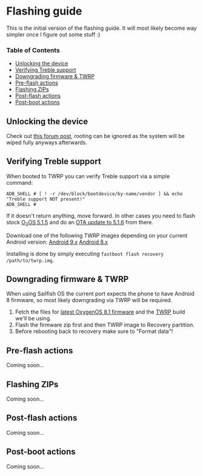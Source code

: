 # Flashing guide
This is the initial version of the flashing guide. It will most likely become way simpler once I figure out some stuff :)

### Table of Contents
* [Unlocking the device](#unlocking-the-device)
* [Verifying Treble support](#verifying-treble-support)
* [Downgrading firmware & TWRP](#downgrading-firmware-&-twrp)
* [Pre-flash actions](#pre-flash-actions)
* [Flashing ZIPs](#flashing-zips)
* [Post-flash actions](#post-flash-actions)
* [Post-boot actions](#post-boot-actions)

## Unlocking the device
Check out [this forum post](https://forums.oneplus.com/threads/guide-oneplus-5-how-to-unlock-bootloader-flash-twrp-root-nandroid-efs-backup-and-more.548216/), rooting can be ignored as the system will be wiped fully anyways afterwards.

## Verifying Treble support
When booted to TWRP you can verify Treble support via a simple command:
```
ADB_SHELL # [ ! -r /dev/block/bootdevice/by-name/vendor ] && echo "Treble support NOT present!"
ADB_SHELL #
```
If it doesn't return anything, move forward. In other cases you need to flash stock [O<sub>2</sub>OS 5.1.5](https://otafsg.h2os.com/patch/amazone2/GLO/OnePlus5Oxygen/OnePlus5Oxygen_23.J.38_GLO_038_1808082017/OnePlus5Oxygen_23_OTA_038_all_1808082017_ebb1d69f37.zip) and do an [OTA update to 5.1.6](http://otafsg1.h2os.com/patch/amazone2/GLO/OnePlus5Oxygen/OnePlus5Oxygen_23.J.39_GLO_039_1810091237/OnePlus5Oxygen_23_OTA_039_all_1810091237_160b.zip) from there.

Download one of the following TWRP images depending on your current Android version:
[Android 9.x](https://dl.twrp.me/cheeseburger/twrp-3.3.1-0-cheeseburger.img)
[Android 8.x](https://sourceforge.net/projects/cheeseburgerdumplings/files/15.1/cheeseburger/recovery/twrp-3.2.1-0-20180414-codeworkx-cheeseburger.img/download)

Installing is done by simply executing `fastboot flash recovery /path/to/twrp.img`.

## Downgrading firmware & TWRP
When using Sailfish OS the current port expects the phone to have Android 8 firmware, so most likely downgrading via TWRP will be required.

1. Fetch the files for [latest OxygenOS 8.1 firmware](https://sourceforge.net/projects/cheeseburgerdumplings/files/15.1/cheeseburger/firmware/firmware_5.1.7_oneplus5.zip/download) and the [TWRP](https://sourceforge.net/projects/cheeseburgerdumplings/files/15.1/cheeseburger/recovery/twrp-3.2.1-0-20180414-codeworkx-cheeseburger.img/download) build we'll be using.
2. Flash the firmware zip first and then TWRP image to Recovery partition.
3. Before rebooting back to recovery make sure to "Format data"!

## Pre-flash actions
Coming soon...

## Flashing ZIPs
Coming soon...

## Post-flash actions
Coming soon...

## Post-boot actions
Coming soon...
